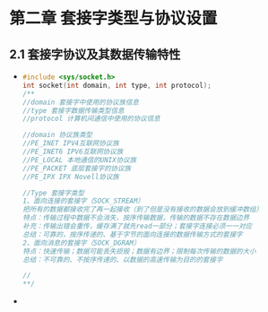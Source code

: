 

# 第二章 套接字类型与协议设置

## 2.1 套接字协议及其数据传输特性

- ```c
  #include <sys/socket.h>
  int socket(int domain, int type, int protocol);
  /**
  //domain 套接字中使用的协议族信息
  //type 套接字数据传输类型信息
  //protocol 计算机间通信中使用的协议信息
  
  //domain 协议族类型
  //PE_INET IPV4互联网协议族
  //PE_INET6 IPV6互联网协议族
  //PE_LOCAL 本地通信的UNIX协议族
  //PE_PACKET 底层套接字的协议族
  //PE_IPX IPX Novell协议族
  
  //Type 套接字类型
  1、面向连接的套接字（SOCK_STREAM）
  把所有的数据都接收完了再一起接收（到了但是没有接收的数据会放到缓冲数组）
  特点：传输过程中数据不会消失，按序传输数据，传输的数据不存在数据边界
  补充：传输出错会重传，缓存满了就先read一部分；套接字连接必须一一对应
  总结：可靠的，按序传递的、基于字节的面向连接的数据传输方式的套接字
  2、面向消息的套接字（SOCK_DGRAM）
  特点：快速传输；数据可能丢失损毁；数据有边界；限制每次传输的数据的大小
  总结：不可靠的、不按序传递的、以数据的高速传输为目的的套接字
  
  //
  **/
  ```

- 